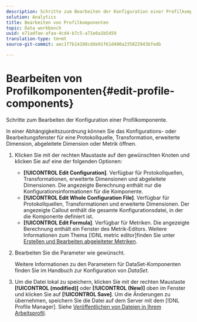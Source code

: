 ```yaml
---
description: Schritte zum Bearbeiten der Konfiguration einer Profilkomponente.
solution: Analytics
title: Bearbeiten von Profilkomponenten
topic: Data workbench
uuid: e71adfae-afaa-4cd4-b7c5-a71e6a1b5459
translation-type: tm+mt
source-git-commit: aec1f7b14198cdde91f61d490a235022943bfedb

---
```



# Bearbeiten von Profilkomponenten{#edit-profile-components}

Schritte zum Bearbeiten der Konfiguration einer Profilkomponente.

In einer Abhängigkeitszuordnung können Sie das Konfigurations- oder Bearbeitungsfenster für eine Protokollquelle, Transformation, erweiterte Dimension, abgeleitete Dimension oder Metrik öffnen.

1. Klicken Sie mit der rechten Maustaste auf den gewünschten Knoten und klicken Sie auf eine der folgenden Optionen:

   * **[!UICONTROL Edit Configuration]**. Verfügbar für Protokollquellen, Transformationen, erweiterte Dimensionen und abgeleitete Dimensionen. Die angezeigte Berechnung enthält nur die Konfigurationsinformationen für die Komponente.
   * **[!UICONTROL Edit Whole Configuration File]**. Verfügbar für Protokollquellen, Transformationen und erweiterte Dimensionen. Der angezeigte Callout enthält die gesamte Konfigurationsdatei, in der die Komponente definiert ist.
   * **[!UICONTROL Edit Formula]**. Verfügbar für Metriken. Die angezeigte Berechnung enthält ein Fenster des Metrik-Editors. Weitere Informationen zum Thema [!DNL metric editor]finden Sie unter [Erstellen und Bearbeiten abgeleiteter Metriken](../../../../../home/c-get-started/c-admin-intrf/c-prof-mgr/c-drvd-mtrcs.md#concept-e41723b342a849309874b26232224a40).

1. Bearbeiten Sie die Parameter wie gewünscht.

   Weitere Informationen zu den Parametern für DataSet-Komponenten finden Sie im Handbuch zur Konfiguration von *DataSet*.

1. Um die Datei lokal zu speichern, klicken Sie mit der rechten Maustaste **[!UICONTROL (modified)]** oder **[!UICONTROL (New)]** oben im Fenster und klicken Sie auf **[!UICONTROL Save]**.
Um die Änderungen zu übernehmen, speichern Sie die Datei auf dem Server mit dem [!DNL Profile Manager]. Siehe [Veröffentlichen von Dateien in Ihrem Arbeitsprofil](../../../../../home/c-get-started/c-admin-intrf/c-prof-mgr/t-pub-files-wkg-prof.md#task-a0106e010c834d16bd60eef4721b6af9).
